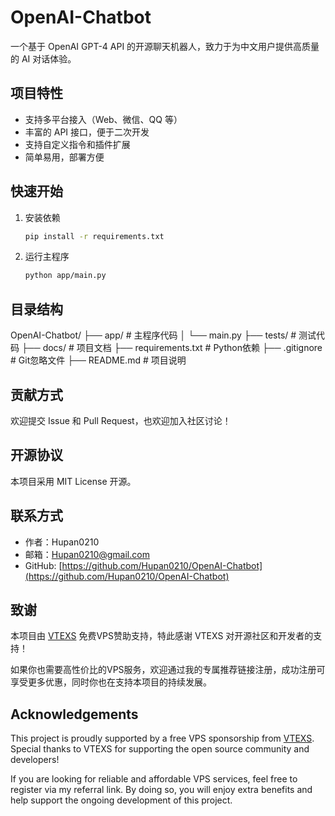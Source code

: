 # OpenAI-Chatbot

一个基于 OpenAI GPT-4 API 的开源聊天机器人，致力于为中文用户提供高质量的 AI 对话体验。

## 项目特性

- 支持多平台接入（Web、微信、QQ 等）
- 丰富的 API 接口，便于二次开发
- 支持自定义指令和插件扩展
- 简单易用，部署方便

## 快速开始

1. 安装依赖

   ```bash
   pip install -r requirements.txt
   ```

2. 运行主程序

   ```bash
   python app/main.py
   ```

## 目录结构
OpenAI-Chatbot/
├── app/ # 主程序代码
│ └── main.py
├── tests/ # 测试代码
├── docs/ # 项目文档
├── requirements.txt # Python依赖
├── .gitignore # Git忽略文件
├── README.md # 项目说明



## 贡献方式

欢迎提交 Issue 和 Pull Request，也欢迎加入社区讨论！


## 开源协议

本项目采用 MIT License 开源。

## 联系方式

- 作者：Hupan0210
- 邮箱：Hupan0210@gmail.com
- GitHub: [https://github.com/Hupan0210/OpenAI-Chatbot](https://github.com/Hupan0210/OpenAI-Chatbot)

## 致谢

本项目由 [VTEXS](https://www.vtexs.com) 免费VPS赞助支持，特此感谢 VTEXS 对开源社区和开发者的支持！

如果你也需要高性价比的VPS服务，欢迎通过我的专属推荐链接注册，成功注册可享受更多优惠，同时你也在支持本项目的持续发展。


## Acknowledgements

This project is proudly supported by a free VPS sponsorship from [VTEXS](https://www.vtexs.com).  
Special thanks to VTEXS for supporting the open source community and developers!

If you are looking for reliable and affordable VPS services, feel free to register via my referral link. By doing so, you will enjoy extra benefits and help support the ongoing development of this project.
